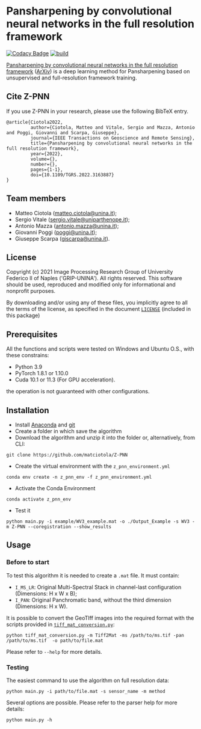 # Pansharpening by convolutional neural networks in the full resolution framework

[![Codacy Badge](https://app.codacy.com/project/badge/Grade/2c50e61e07554cd1a63a0e97d61a54a3)](https://www.codacy.com/gh/matciotola/Z-PNN/dashboard?utm_source=github.com&amp;utm_medium=referral&amp;utm_content=matciotola/Z-PNN&amp;utm_campaign=Badge_Grade)
[![build](https://github.com/matciotola/Z-PNN/actions/workflows/python-package-z-pnn.yml/badge.svg)](https://github.com/matciotola/Z-PNN/actions/workflows/python-package-z-pnn.yml)


[Pansharpening by convolutional neural networks in the full resolution framework](https://ieeexplore.ieee.org/document/9745494) ([ArXiv](https://arxiv.org/abs/2111.08334)) is 
a deep learning method for Pansharpening based on unsupervised and full-resolution framework training.

## Cite Z-PNN

If you use Z-PNN in your research, please use the following BibTeX entry.

```
@article{Ciotola2022,  
         author={Ciotola, Matteo and Vitale, Sergio and Mazza, Antonio and Poggi, Giovanni and Scarpa, Giuseppe},  
         journal={IEEE Transactions on Geoscience and Remote Sensing},   
         title={Pansharpening by convolutional neural networks in the full resolution framework},   
         year={2022},  
         volume={},  
         number={},  
         pages={1-1},  
         doi={10.1109/TGRS.2022.3163887}
}
```

## Team members
 - Matteo Ciotola (matteo.ciotola@unina.it);
 - Sergio Vitale  (sergio.vitale@uniparthenope.it);
 - Antonio Mazza (antonio.mazza@unina.it);
 - Giovanni Poggi   (poggi@unina.it);
 - Giuseppe Scarpa  (giscarpa@unina.it).
 
 
## License
Copyright (c) 2021 Image Processing Research Group of University Federico II of Naples ('GRIP-UNINA').
All rights reserved.
This software should be used, reproduced and modified only for informational and nonprofit purposes.

By downloading and/or using any of these files, you implicitly agree to all the
terms of the license, as specified in the document [`LICENSE`](https://github.com/matciotola/Z-PNN/LICENSE.txt)
(included in this package) 

## Prerequisites
All the functions and scripts were tested on Windows and Ubuntu O.S., with these constrains:

- Python 3.9 
- PyTorch 1.8.1 or 1.10.0
-  Cuda 10.1 or 11.3 (For GPU acceleration).

the operation is not guaranteed with other configurations.

## Installation

- Install [Anaconda](https://www.anaconda.com/products/individual) and [git](https://git-scm.com/downloads) 
- Create a folder in which save the algorithm
- Download the algorithm and unzip it into the folder or, alternatively, from CLI:

```
git clone https://github.com/matciotola/Z-PNN
```

- Create the virtual environment with the `z_pnn_environment.yml`

```
conda env create -n z_pnn_env -f z_pnn_environment.yml
```

- Activate the Conda Environment

```
conda activate z_pnn_env
```

- Test it 

```
python main.py -i example/WV3_example.mat -o ./Output_Example -s WV3 -m Z-PNN --coregistration --show_results 
```


## Usage

### Before to start
To test this algorithm it is needed to create a `.mat` file. It must contain:
- `I_MS_LR`: Original Multi-Spectral Stack in channel-last configuration (Dimensions: H x W x B);
- `I_PAN`: Original Panchromatic band, without the third dimension (Dimensions: H x W).

It is possible to convert the GeoTIff images into the required format with the scripts provided in [`tiff_mat_conversion.py`](https://github.com/matciotola/Z-PNN/blob/master/tiff_mat_conversion.py): 

```
python tiff_mat_conversion.py -m Tiff2Mat -ms /path/to/ms.tif -pan /path/to/ms.tif  -o path/to/file.mat
```

Please refer to `--help` for more details. 

### Testing
The easiest command to use the algorithm on full resolution data:

```
python main.py -i path/to/file.mat -s sensor_name -m method
```
Several options are possible. Please refer to the parser help for more details:

```
python main.py -h
```
